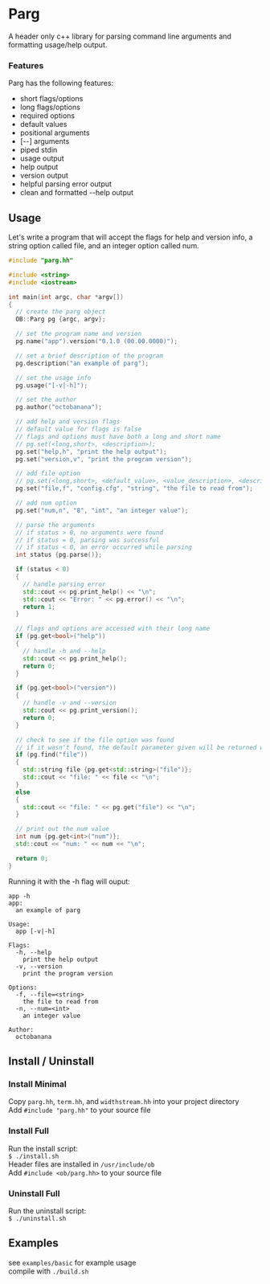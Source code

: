 # Parg
A header only c++ library for parsing command line arguments and formatting usage/help output.  

### Features
Parg has the following features:
* short flags/options
* long flags/options
* required options
* default values
* positional arguments
* [--] arguments
* piped stdin
* usage output
* help output
* version output
* helpful parsing error output
* clean and formatted --help output

## Usage
Let's write a program that will accept the flags for help and version info, a string option called file, and an integer option called num.
```cpp
#include "parg.hh"

#include <string>
#include <iostream>

int main(int argc, char *argv[])
{
  // create the parg object
  OB::Parg pg {argc, argv};

  // set the program name and version
  pg.name("app").version("0.1.0 (00.00.0000)");

  // set a brief description of the program
  pg.description("an example of parg");

  // set the usage info
  pg.usage("[-v|-h]");

  // set the author
  pg.author("octobanana");

  // add help and version flags
  // default value for flags is false
  // flags and options must have both a long and short name
  // pg.set(<long,short>, <description>);
  pg.set("help,h", "print the help output");
  pg.set("version,v", "print the program version");

  // add file option
  // pg.set(<long,short>, <default_value>, <value_description>, <description>);
  pg.set("file,f", "config.cfg", "string", "the file to read from");

  // add num option
  pg.set("num,n", "8", "int", "an integer value");

  // parse the arguments
  // if status > 0, no arguments were found
  // if status = 0, parsing was successful
  // if status < 0, an error occurred while parsing
  int status {pg.parse()};

  if (status < 0)
  {
    // handle parsing error
    std::cout << pg.print_help() << "\n";
    std::cout << "Error: " << pg.error() << "\n";
    return 1;
  }

  // flags and options are accessed with their long name
  if (pg.get<bool>("help"))
  {
    // handle -h and --help
    std::cout << pg.print_help();
    return 0;
  }

  if (pg.get<bool>("version"))
  {
    // handle -v and --version
    std::cout << pg.print_version();
    return 0;
  }

  // check to see if the file option was found
  // if it wasn't found, the default parameter given will be returned with pg.get("file");
  if (pg.find("file"))
  {
    std::string file {pg.get<std::string>("file")};
    std::cout << "file: " << file << "\n";
  }
  else
  {
    std::cout << "file: " << pg.get("file") << "\n";
  }

  // print out the num value
  int num {pg.get<int>("num")};
  std::cout << "num: " << num << "\n";

  return 0;
}
```

Running it with the -h flag will ouput:
```
app -h
app:
  an example of parg

Usage:
  app [-v|-h]

Flags:
  -h, --help
    print the help output
  -v, --version
    print the program version

Options:
  -f, --file=<string>
    the file to read from
  -n, --num=<int>
    an integer value

Author:
  octobanana
```

## Install / Uninstall
### Install Minimal
Copy `parg.hh`, `term.hh`, and `widthstream.hh` into your project directory  
Add `#include "parg.hh"` to your source file  
### Install Full
Run the install script:  
`$ ./install.sh`  
Header files are installed in `/usr/include/ob`  
Add `#include <ob/parg.hh>` to your source file  
### Uninstall Full
Run the uninstall script:  
`$ ./uninstall.sh`  

## Examples
see `examples/basic` for example usage  
compile with `./build.sh`  
